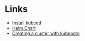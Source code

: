# Links

- [Install kubectl](https://kubernetes.io/docs/tasks/tools/#kubectl)
- [Helm Chart](https://helm.sh/docs/topics/charts/)
- [Creating a cluster with kubeadm](https://kubernetes.io/docs/setup/production-environment/tools/kubeadm/create-cluster-kubeadm/)